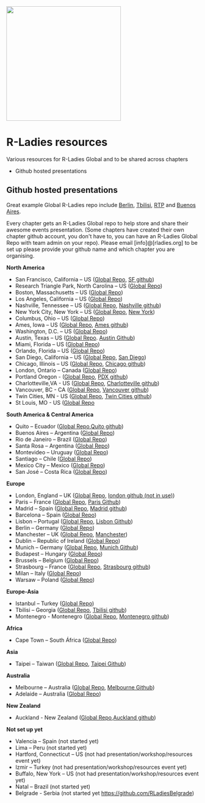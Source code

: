 <img src="https://github.com/rladies/starter-kit/blob/master/logo/R-LadiesGlobal_RBG_online_LogoWithText_Horizontal.png" width="300px" />

# R-Ladies resources
Various resources for R-Ladies Global and to be shared across chapters
 - Github hosted presentations

## Github hosted presentations

Great example Global R-Ladies repo include [Berlin](https://github.com/rladies/meetup-presentations_berlin/), [Tbilisi](https://github.com/rladies/meetup-presentations_tbilisi), [RTP](https://github.com/rladies/meetup-presentations_rtp) and [Buenos Aires](https://github.com/rladies/meetup-presentations_buenosaires). 

Every chapter gets an R-Ladies Global repo to help store and share their awesome events presentation. (Some chapters have created their own chapter github account, you don't have to, you can have an R-Ladies Global Repo with team admin on your repo). Please email [info]@[rladies.org] to be set up please provide your github name and which chapter you are organising.  

**North America**

 * San Francisco, California – US ([Global Repo](https://github.com/rladies/meetup-presentations_sanfrancisco), [SF github](https://github.com/R-ladies))
 * Research Triangle Park, North Carolina – US ([Global Repo](https://github.com/rladies/meetup-presentations_rtp))
 * Boston, Massachusetts – US ([Global Repo](https://github.com/rladies/meetup-presentations_boston))
 * Los Angeles, California – US ([Global Repo](https://github.com/rladies/meetup-presentations_la))
 * Nashville, Tennessee – US ([Global Repo](https://github.com/rladies/meetup-presentations_nashville), [Nashville github](https://github.com/rladies-nashville))
 * New York City, New York – US ([Global Repo](https://github.com/rladies/meetup-presentations_newyork), [New York](https://github.com/rladies-nyc))
 * Columbus, Ohio – US ([Global Repo](https://github.com/rladies/meetup-presentations_columbus))
 * Ames, Iowa – US ([Global Repo](https://github.com/rladies/meetup-presentations_ames), [Ames github](https://github.com/rladies-ames))
 * Washington, D.C. – US ([Global Repo](https://github.com/rladies/meetup-presentations_dc))
 * Austin, Texas – US ([Global Repo](https://github.com/rladies/meetup-presentations_austin). [Austin Github](https://github.com/rladiesaustin))
 * Miami, Florida – US ([Global Repo](https://github.com/rladies/meetup-presentations_miami))
 * Orlando, Florida – US ([Global Repo](https://github.com/rladies/meetup-presentations_orlando))
 * San Diego, California – US ([Global Repo](https://github.com/rladies/meetup-presentations_sandiego), [San Diego](https://github.com/rladies-san-diego))
 * Chicago, Illinois – US ([Global Repo](https://github.com/rladies/meetup-presentations_chicago), [Chicago github](https://github.com/rladies-chicago))
 * London, Ontario – Canada ([Global Repo](https://github.com/rladies/meetup-presentations_london_ontario))
 * Portland Oregon - ([Global Repo](https://github.com/rladies/meetup-presentations_portland), [PDX github](https://github.com/rladies-pdx))
 * Charlotteville,VA - US ([Global Repo](https://github.com/rladies/meetup-presentations_charlottesville), [Charlotteville github](https://github.com/RLadiesCharlottesville))
 * Vancouver, BC - CA ([Global Repo](https://github.com/rladies/meetup-presentations_vancouver), [Vancouver github](https://github.com/RLadiesVancouver))
 * Twin Cities, MN - US ([Global Repo](https://github.com/rladies/meetup-presentations_twincities), [Twin Cities github](https://github.com/rladiestc))
 * St Louis, MO - US ([Global Repo](https://www.meetup.com/R-Ladies-St-Louis)
 
**South America & Central America**

 *  Quito – Ecuador ([Global Repo](https://github.com/rladies/meetup-presentations_quito),[Quito github](https://github.com/RLadies-Quito))
 *  Buenos Aires – Argentina ([Global Repo](https://github.com/rladies/meetup-presentations_buenosaires))
 *  Rio de Janeiro – Brazil ([Global Repo](https://github.com/rladies/meetup-presentations_rio))
 *  Santa Rosa – Argentina ([Global Repo](https://github.com/rladies/meetup-presentations_santarosa))
 *  Montevideo – Uruguay ([Global Repo](https://github.com/rladies/meetup-presentations_montevideo))
 *  Santiago – Chile ([Global Repo](https://github.com/rladies/meetup-presentations_santiago))
 *  Mexico City – Mexico ([Global Repo](https://github.com/rladies/meetup-presentations_cdmx))
 *  San José – Costa Rica ([Global Repo](https://github.com/rladies/meetup-presentations_sanjose))
 
**Europe**

 * London, England – UK ([Global Repo](https://github.com/rladies/meetup-presentations_london), [london github (not in use)](https://github.com/rladies-london))
 * Paris – France ([Global Repo](https://github.com/rladies/meetup-presentations_paris), [Paris Github](https://github.com/rladies-paris))
 * Madrid – Spain ([Global Repo](https://github.com/rladies/meetup-presentations_madrid), [Madrid github](https://github.com/RLadiesMadrid))
 * Barcelona – Spain ([Global Repo](https://github.com/rladies/meetup-presentations_barcelona))
 * Lisbon – Portugal ([Global Repo](https://github.com/rladies/meetup-presentations_lisbon), [Lisbon Github](https://github.com/rladieslx))
 * Berlin – Germany ([Global Repo](https://github.com/rladies/meetup-presentations_berlin))
 * Manchester – UK ([Global Repo](https://github.com/rladies/meetup-presentations_manchester), [Manchester](https://github.com/RLadiesManchester))
 * Dublin – Republic of Ireland ([Global Repo](https://github.com/rladies/meetup-presentations_dublin))
 * Munich – Germany ([Global Repo](https://github.com/rladies/meetup-presentations_munich), [Munich Github](https://github.com/rladies-munich))
 * Budapest – Hungary ([Global Repo](https://github.com/rladies/meetup-presentations_budapest))
 * Brussels – Belgium ([Global Repo](https://github.com/rladies/meetup-presentations_brussels))
 * Strasbourg – France ([Global Repo](https://github.com/rladies/meetup-presentations_strasbourg), [Strasbourg github](https://github.com/R-Ladies-Strasbourg))
 * Milan – Italy ([Global Repo](https://github.com/rladies/meetup-presentations_milan))
 * Warsaw – Poland ([Global Repo](https://github.com/rladies/meetup-presentations_warsaw))
 
**Europe-Asia**
 * Istanbul – Turkey ([Global Repo](https://github.com/rladies/meetup-presentations_istanbul))
 * Tbilisi – Georgia ([Global Repo](https://github.com/rladies/meetup-presentations_tbilisi), [Tbilisi github](https://github.com/rladiestbilisi))
 * Montenegro - Montenegro ([Global Repo](https://github.com/rladies/meetup-presentations_montenegro), [Montenegro github](https://github.com/RLadiesMontenegro))
 
 
**Africa**
 * Cape Town – South África ([Global Repo](https://github.com/rladies/meetup-presentations_capetown))

**Asia**
- Taipei – Taiwan ([Global Repo](https://github.com/rladies/meetup-presentations_taipei), [Taipei Github](https://github.com/rladiestaipei))

**Australia**
 * Melbourne – Australia ([Global Repo](https://github.com/rladies/meetup-presentations_melbourne), [Melbourne Github](https://github.com/R-LadiesAU))
 * Adelaide – Australia ([Global Repo](https://github.com/rladies/meetup-presentations_adelaide))
 
**New Zealand**
* Auckland - New Zealand ([Global Repo](https://github.com/rladies/meetup-presentations_auckland),[Auckland github](https://github.com/R-LadiesAKL))

 **Not set up yet**
  - Valencia – Spain (not started yet)
  - Lima – Peru (not started yet)
  - Hartford, Connecticut – US (not had presentation/workshop/resources event yet)
  - Izmir – Turkey (not had presentation/workshop/resources event yet)
  - Buffalo, New York – US (not had presentation/workshop/resources event yet)
  - Natal – Brazil (not started yet)
  - Belgrade - Serbia (not started yet https://github.com/RLadiesBelgrade)
   

